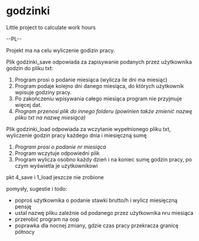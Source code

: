 # godzinki
Little project to calculate work hours

--PL--

Projekt ma na celu wyliczenie godizin pracy.

Plik godzinki_save odpowiada za zapisywanie podanych przez użytkownika godzin do pliku txt:
  1. Program prosi o podanie miesiąca (wylicza ile dni ma miesiąc)
  2. Program podaje kolejno dni danego miesiąca, do których użytkownik wpisuje godziny pracy.
  3. Po zakończeniu wpisywania całego miesiąca program nie przyjmuje więcej dat.
  4. *Program przenosi plik do innego folderu (powinien także zmienić nazwę pliku txt na nazwę miesiąca)*

Plik godzinki_load odpowiada za wczytanie wypełnionego pliku txt, wyliczenie godzin pracy każdego dnia i miesięczną sumę
  1. *Program prosi o podanie nr miesiąca*
  2. Program wczytuje odpowiedni plik
  3. Program wylicza osobno każdy dzień i na koniec sumę godzin pracy, po czym wyświetla je użytkownikowi
  
pkt 4_save i 1_load jeszcze nie zrobione
 
pomysły, sugestie i todo:
  - poproś użytkownika o podanie stawki brutto/h i wylicz miesięczną pensję
  - ustal nazwę pliku zależnie od podanego przez użytkownika nru miesiąca
  - przerobić program na oop
  - poprawka dla nocnej zmiany, gdzie czas pracy przekracza granicę północy

